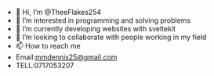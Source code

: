 - 👋 Hi, I’m @TheeFlakes254
- 👀 I’m interested in programming and solving problems
- 🌱 I’m currently developing websites with sveltekit
- 💞️ I’m looking to collaborate with people working in my field
- 📫 How to reach me 
- Email:mmdennis25@gmail.com
- TELL:0717053207



